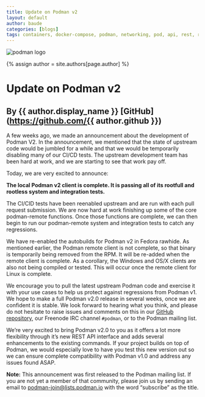 ```yaml
---
title: Update on Podman v2
layout: default
author: baude
categories: [blogs]
tags: containers, docker-compose, podman, networking, pod, api, rest, rest-api, v2
---
```

![podman logo](https://podman.io/images/podman.svg)

{% assign author = site.authors[page.author] %}
# Update on Podman v2
## By {{ author.display_name }} [GitHub](https://github.com/{{ author.github }})

A few weeks ago, we made an announcement about the development of Podman V2.  In the announcement, we mentioned that the state of upstream code would be jumbled for a while and that we would be temporarily disabling many of our CI/CD tests.  The upstream development team has been hard at work, and we are starting to see that work pay off.

Today, we are very excited to announce:

**The local Podman v2 client is complete.  It is passing all of its rootfull and rootless system and integration tests.**

The CI/CID tests have been reenabled upstream and are run with each pull request submission.  We are now hard at work finishing up some of the core podman-remote functions.  Once those functions are complete, we can then begin to run our podman-remote system and integration tests to catch any regressions.

We have re-enabled the autobuilds for Podman v2 in Fedora rawhide.  As mentioned earlier, the Podman remote client is not complete, so that binary is temporarily being removed from the RPM.  It will be re-added when the remote client is complete. As a corollary, the Windows and OS/X clients are also not being compiled or tested.  This will occur once the remote client for Linux is complete.

We encourage you to pull the latest upstream Podman code and exercise it with your use cases to help us protect against regressions from Podman v1.  We hope to make a full Podman v2.0 release in several weeks, once we are confident it is stable.  We look forward to hearing what you think, and please do not hesitate to raise issues and comments on this in our [GitHub repository](https://github.com/containers/podman/issues), our Freenode IRC channel `#podman`,  or to the Podman mailing list.  

We’re very excited to bring Podman v2.0 to you as it offers a lot more flexibility through it’s new REST API interface and  adds several enhancements to the existing commands.  If your project builds on top of Podman, we would especially love to have you test this new version out so we can ensure complete compatibility with Podman v1.0 and address any issues found ASAP.  

**Note:** This announcement was first released to the Podman mailing list.  If you are not yet a member of that community, please join us by sending an email to [podman-join@lists.podman.io](mailto:podman-join@lists.podman.io?subject=subscribe) with the word “subscribe” as the title.
